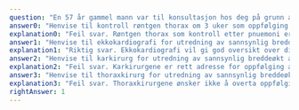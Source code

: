```yaml
---
question: "En 57 år gammel mann var til konsultasjon hos deg på grunn av luftveisinfeksjon. Det ble startet antibiotikabehandling mot antatt pneumoni. Over lungene høres knatrelyder basalt bilateralt og generelt slimlyder ved ekspirasjon. Over hjertet høres regelmessig hjerteaksjon og rene hjertetoner, ingen bilyder. Det ble tatt orienterende blodprøver og også rekvirert et røntgen thorax. Besvarelsen konkluderte med klare lunger med et mindre område apikalt i høyre lunge med infeksjonssuspekte forandringer. Som bifunn anføres sannsynlig breddeøkt aorta ascendens. Du skal informere pasienten om funnet på røntgenundersøkelsen og foreslå eventuelle tiltak. Hva er det beste oppfølgingstiltaket?"
answer0: "Henvise til kontroll røntgen thorax om 3 uker som oppfølging av luftveisinfeksjon"
explanation0: "Feil svar. Røntgen thorax som kontroll etter pnuemoni er ikke det viktigste tiltaket i denne sammenhengen. Eventuelt kunne røntgen CT rekvireres for å avklare både pneumonien og den sannsynlige breddeøkningen av aorta ascendens."
answer1: "Henvise til ekkokardiografi for utredning av sannsynlig breddeøkt aorta ascendens"
explanation1: "Riktig svar. Ekkokardiografi vil gi god oversikt over dimensjonene i aorta ascendens og også gi god informasjon om aortaklaffemorfologien."
answer2: "Henvise til karkirurg for utredning av sannsynlig breddeøkt aorta ascendens"
explanation2: "Feil svar. Karkirurgene er rett adresse for oppfølging av dilatasjon i aorta abdominalis."
answer3: "Henvise til thoraxkirurg for utredning av sannsynlig breddeøkt aorta ascendens"
explanation3: "Feil svar. Thoraxkirurgene ønsker ikke å overta oppfølging av sannsynlig dilatasjon av aorta ascendens. De ønsker en kartlegging av så vel dimensjonene i aorta ascendens som morfologien i aortaklaffen før vurdering."
rightAnswer: 1
---
```

